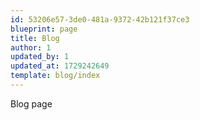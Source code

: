 ```yaml
---
id: 53206e57-3de0-481a-9372-42b121f37ce3
blueprint: page
title: Blog
author: 1
updated_by: 1
updated_at: 1729242649
template: blog/index
---
```

Blog page